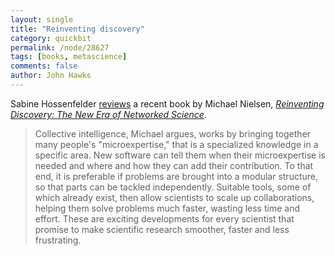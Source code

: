 ```yaml
---
layout: single 
title: "Reinventing discovery" 
category: quickbit
permalink: /node/28627
tags: [books, metascience] 
comments: false 
author: John Hawks 
---
```


Sabine Hossenfelder <a href="http://backreaction.blogspot.de/2012/03/book-review-reinventing-discovery-by.html">reviews</a> a recent book by Michael Nielsen, <a href="http://www.amazon.com/gp/product/0691148902/ref=as_li_ss_tl?ie=UTF8&tag=johnhawksanth-20&linkCode=as2&camp=1789&creative=390957&creativeASIN=0691148902"><em>Reinventing Discovery: The New Era of Networked Science</em></a>.

<blockquote>Collective intelligence, Michael argues, works by bringing together many people's "microexpertise," that is a specialized knowledge in a specific area. New software can tell them when their microexpertise is needed and where and how they can add their contribution. To that end, it is preferable if problems are brought into a modular structure, so that parts can be tackled independently. Suitable tools, some of which already exist, then allow scientists to scale up collaborations, helping them solve problems much faster, wasting less time and effort. These are exciting developments for every scientist that promise to make scientific research smoother, faster and less frustrating.</blockquote>

